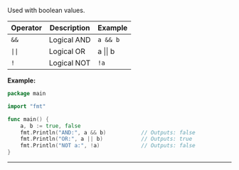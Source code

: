 Used with boolean values.

| Operator | Description | Example  |
| -------- | ----------- | -------- |
| `&&`     | Logical AND | `a && b` |
| `\|\|`   | Logical OR  | a \|\| b |
| `!`      | Logical NOT | `!a`     |

**Example:**

```go
package main

import "fmt"

func main() {
    a, b := true, false
    fmt.Println("AND:", a && b)           // Outputs: false
    fmt.Println("OR:", a || b)            // Outputs: true
    fmt.Println("NOT a:", !a)             // Outputs: false
}
```

---